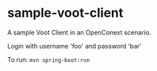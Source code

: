 # sample-voot-client
A sample Voot Client in an OpenConext scenario.

Login with username 'foo' and password 'bar'

To run: `mvn spring-boot:run`
